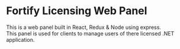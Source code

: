 # Fortify Licensing Web Panel

This is a web panel built in React, Redux & Node using express.
</br>
This panel is used for clients to manage users of there licensed .NET application.

